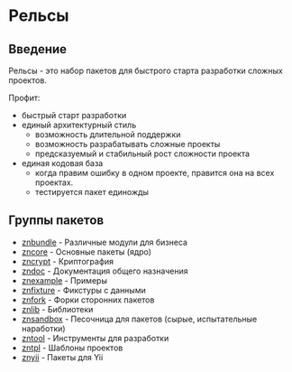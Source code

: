 # Рельсы

## Введение

Рельсы - это набор пакетов для быстрого старта разработки сложных проектов.

Профит:

* быстрый старт разработки
* единый архитектурный стиль
  * возможность длительной поддержки
  * возможность разрабатывать сложные проекты
  * предсказуемый и стабильный рост сложности проекта
* единая кодовая база
  * когда правим ошибку в одном проекте, правится она на всех проектах.
  * тестируется пакет единожды

## Группы пакетов

* [znbundle](https://github.com/znbundle) - Различные модули для бизнеса
* [zncore](https://github.com/zncore) - Основные пакеты (ядро)
* [zncrypt](https://github.com/zncrypt) - Криптография
* [zndoc](https://github.com/zndoc) - Документация общего назначения
* [znexample](https://github.com/znexample) - Примеры
* [znfixture](https://github.com/znfixture) - Фикстуры с данными
* [znfork](https://github.com/znfork) - Форки сторонних пакетов
* [znlib](https://github.com/znlib) - Библиотеки
* [znsandbox](https://github.com/znsandbox) - Песочница для пакетов (сырые, испытательные наработки)
* [zntool](https://github.com/zntool) - Инструменты для разработки
* [zntpl](https://github.com/zntpl) - Шаблоны проектов
* [znyii](https://github.com/znyii) - Пакеты для Yii
